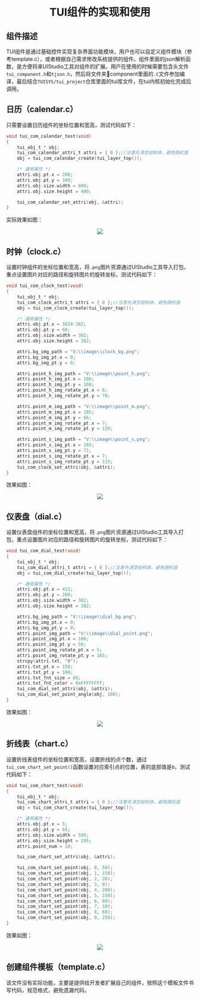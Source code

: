 <h1 align="center"> TUI组件的实现和使用 </h1>

## 组件描述
TUI组件是通过基础控件实现复杂界面功能模块，用户也可以自定义组件模块（参考template.c），或者根据自己需求修改系统提供的组件。组件里面的json解析函数，是方便将来UIStudio工具对组件的扩展。用户在使用的时候需要包含头文件`tui_component.h`和`tjson.h`，然后将文件夹📁component里面的`.C`文件参加编译，最后结合`TUISYS/tui_project`仓库里面的tui库文件，在tui内核初始化完成后调用。

## 日历（calendar.c）
只需要设置日历组件的坐标位置和宽高，测试代码如下：
``` c
void tui_com_calendar_test(void)
{
	tui_obj_t * obj;
	tui_com_calendar_attri_t attri = { 0 };//注意先清空结构体，避免随机值
	obj = tui_com_calendar_create(tui_layer_top());

	/* 通用属性 */
	attri.obj.pt.x = 200;
	attri.obj.pt.y = 100;
	attri.obj.size.width = 600;
	attri.obj.size.height = 400;

	tui_com_calendar_set_attri(obj, &attri);
}
```
实际效果如图：
<p align="center">
<img src="https://gitee.com/tuisys/image/raw/main/calendar.gif">
</p>

## 时钟（clock.c）
设置时钟组件的坐标位置和宽高，将`.png`图片资源通过UIStudio工具导入打包，重点设置图片对应的路径和旋转图片的旋转坐标，测试代码如下：
``` c
void tui_com_clock_test(void)
{
	tui_obj_t * obj;
	tui_com_clock_attri_t attri = { 0 };//注意先清空结构体，避免随机值
	obj = tui_com_clock_create(tui_layer_top());

	/* 通用属性 */
	attri.obj.pt.x = 1024-382;
	attri.obj.pt.y = 60;
	attri.obj.size.width = 382;
	attri.obj.size.height = 382;

	attri.bg_img_path = "V:\\image\\clock_bg.png";
	attri.bg_img_pt.x = 0;
	attri.bg_img_pt.y = 0;

	attri.point_h_img_path = "V:\\image\\point_h.png";
	attri.point_h_img_pt.x = 186;
	attri.point_h_img_pt.y = 108;
	attri.point_h_img_rotate_pt.x = 6;
	attri.point_h_img_rotate_pt.y = 78;

	attri.point_m_img_path = "V:\\image\\point_m.png";
	attri.point_m_img_pt.x = 185;
	attri.point_m_img_pt.y = 66;
	attri.point_m_img_rotate_pt.x = 7;
	attri.point_m_img_rotate_pt.y = 120;

	attri.point_s_img_path = "V:\\image\\point_s.png";
	attri.point_s_img_pt.x = 185;
	attri.point_s_img_pt.y = 71;
	attri.point_s_img_rotate_pt.x = 7;
	attri.point_s_img_rotate_pt.y = 115;
	tui_com_clock_set_attri(obj, &attri);
}
```
效果如图：
<p align="center">
<img src="https://gitee.com/tuisys/image/raw/main/clock.gif">
</p>

## 仪表盘（dial.c）
设置仪表盘组件的坐标位置和宽高，将`.png`图片资源通过UIStudio工具导入打包，重点设置图片对应的路径和旋转图片的旋转坐标，测试代码如下：
``` c
void tui_com_dial_test(void)
{
	tui_obj_t * obj;
	tui_com_dial_attri_t attri = { 0 };//注意先清空结构体，避免随机值
	obj = tui_com_dial_create(tui_layer_top());

	/* 通用属性 */
	attri.obj.pt.x = 412;
	attri.obj.pt.y = 200;
	attri.obj.size.width = 382;
	attri.obj.size.height = 382;

	attri.bg_img_path = "V:\\image\\dial_bg.png";
	attri.bg_img_pt.x = 0;
	attri.bg_img_pt.y = 0;
	attri.point_img_path = "V:\\image\\dial_point.png";
	attri.point_img_pt.x = 186;
	attri.point_img_pt.y = 50;
	attri.point_img_rotate_pt.x = 5;
	attri.point_img_rotate_pt.y = 165;
	strcpy(attri.txt, "0");
	attri.txt_pt.x = 150;
	attri.txt_pt.y = 180;
	attri.txt_fnt_size = 60;
	attri.txt_fnt_color = 0xFFFFFFFF;
	tui_com_dial_set_attri(obj, &attri);
	tui_com_dial_set_point_angle(obj, 100);
}
```
效果如图：
<p align="center">
<img src="https://gitee.com/tuisys/image/raw/main/dial.gif">
</p>

## 折线表（chart.c）
设置折线表组件的坐标位置和宽高，设置折线的点个数，通过`tui_com_chart_set_point()`函数设置对应索引点的位置，表的底部值是`0`，测试代码如下：
``` c
void tui_com_chart_test(void)
{
	tui_obj_t * obj;
	tui_com_chart_attri_t attri = { 0 };//注意先清空结构体，避免随机值
	obj = tui_com_chart_create(tui_layer_top());

	/* 通用属性 */
	attri.obj.pt.x = 5;
	attri.obj.pt.y = 65;
	attri.obj.size.width = 595;
	attri.obj.size.height = 295;
	attri.point_num = 10;

	tui_com_chart_set_attri(obj, &attri);

	tui_com_chart_set_point(obj, 0, 50);
	tui_com_chart_set_point(obj, 1, 150);
	tui_com_chart_set_point(obj, 2, 20);
	tui_com_chart_set_point(obj, 3, 0);
	tui_com_chart_set_point(obj, 4, 200);
	tui_com_chart_set_point(obj, 5, 150);
	tui_com_chart_set_point(obj, 6, 80);
	tui_com_chart_set_point(obj, 7, 10);
	tui_com_chart_set_point(obj, 8, 60);
	tui_com_chart_set_point(obj, 9, 250);
}
```
效果如图：
<p align="center">
<img src="https://gitee.com/tuisys/image/raw/main/chart.gif">
</p>

## 创建组件模板（template.c）
该文件没有实际功能，主要是提供给开发者扩展自己的组件，按照这个模板文件书写代码，规范格式，避免遗漏代码。
